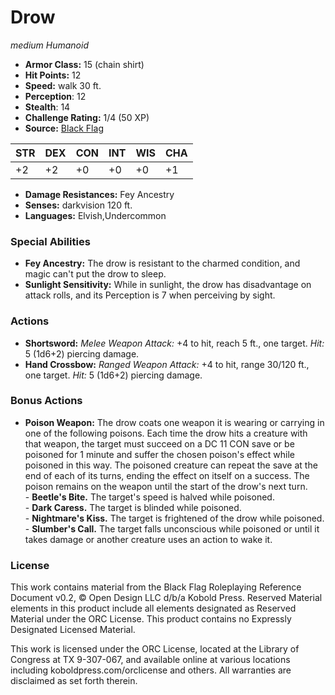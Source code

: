 # Drow

*medium* *Humanoid*

- **Armor Class:** 15 (chain shirt)
- **Hit Points:** 12 
- **Speed:** walk 30 ft.
- **Perception**: 12
- **Stealth**: 14
- **Challenge Rating:** 1/4 (50 XP)
- **Source:** [Black Flag](https://koboldpress.com/kpstore/product/tovrpg-pg-mv/)

| STR | DEX | CON | INT | WIS | CHA |
| --- | --- | --- | --- | --- | --- |
| +2 | +2 | +0 | +0 | +0 | +1 |

- **Damage Resistances:** Fey Ancestry
- **Senses:** darkvision 120 ft.
- **Languages:** Elvish,Undercommon

### Special Abilities

- **Fey Ancestry:** The drow is resistant to the charmed condition, and magic can't put the drow to sleep.
- **Sunlight Sensitivity:** While in sunlight, the drow has disadvantage on attack rolls, and its Perception is 7 when perceiving by sight.

### Actions

- **Shortsword:** _Melee Weapon Attack:_ +4 to hit, reach 5 ft., one target. _Hit:_ 5 (1d6+2) piercing damage.
- **Hand Crossbow:** _Ranged Weapon Attack:_ +4 to hit, range 30/120 ft., one target. _Hit:_ 5 (1d6+2) piercing damage.

### Bonus Actions

- **Poison Weapon:** The drow coats one weapon it is wearing or carrying in one of the following poisons. Each time the drow hits a creature with that weapon, the target must succeed on a DC 11 CON save or be poisoned for 1 minute and suffer the chosen poison's effect while poisoned in this way. The poisoned creature can repeat the save at the end of each of its turns, ending the effect on itself on a success. The poison remains on the weapon until the start of the drow's next turn.<br>- **Beetle's Bite.** The target's speed is halved while poisoned.<br>- **Dark Caress.** The target is blinded while poisoned.<br>- **Nightmare's Kiss.** The target is frightened of the drow while poisoned.<br>- **Slumber's Call.** The target falls unconscious while poisoned or until it takes damage or another creature uses an action to wake it.


### License

This work contains material from the Black Flag Roleplaying Reference Document v0.2, © Open Design LLC d/b/a Kobold Press. Reserved Material elements in this product include all elements designated as Reserved Material under the ORC License. This product contains no Expressly Designated Licensed Material.

This work is licensed under the ORC License, located at the Library of Congress at TX 9-307-067, and available online at various locations including koboldpress.com/orclicense and others. All warranties are disclaimed as set forth therein.
